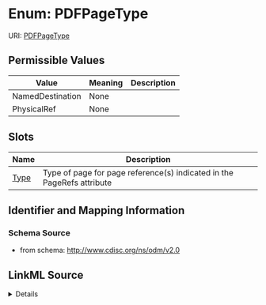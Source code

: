 # Enum: PDFPageType



URI: [PDFPageType](PDFPageType)

## Permissible Values

| Value | Meaning | Description |
| --- | --- | --- |
| NamedDestination | None |  |
| PhysicalRef | None |  |




## Slots

| Name | Description |
| ---  | --- |
| [Type](Type.md) | Type of page for page reference(s) indicated in the PageRefs attribute |






## Identifier and Mapping Information







### Schema Source


* from schema: http://www.cdisc.org/ns/odm/v2.0




## LinkML Source

<details>
```yaml
name: PDFPageType
from_schema: http://www.cdisc.org/ns/odm/v2.0
rank: 1000
permissible_values:
  NamedDestination:
    text: NamedDestination
    is_a: PDFPageType
  PhysicalRef:
    text: PhysicalRef
    is_a: PDFPageType

```
</details>
